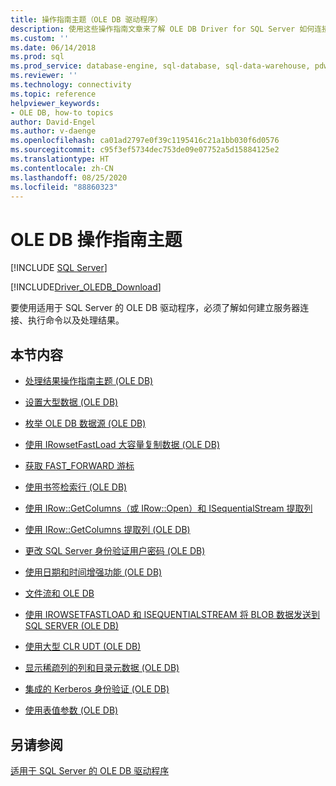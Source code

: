 ```yaml
---
title: 操作指南主题（OLE DB 驱动程序）
description: 使用这些操作指南文章来了解 OLE DB Driver for SQL Server 如何连接到服务器、如何运行命令，以及如何处理结果。
ms.custom: ''
ms.date: 06/14/2018
ms.prod: sql
ms.prod_service: database-engine, sql-database, sql-data-warehouse, pdw
ms.reviewer: ''
ms.technology: connectivity
ms.topic: reference
helpviewer_keywords:
- OLE DB, how-to topics
author: David-Engel
ms.author: v-daenge
ms.openlocfilehash: ca01ad2797e0f39c1195416c21a1bb030f6d0576
ms.sourcegitcommit: c95f3ef5734dec753de09e07752a5d15884125e2
ms.translationtype: HT
ms.contentlocale: zh-CN
ms.lasthandoff: 08/25/2020
ms.locfileid: "88860323"
---
```

# <a name="ole-db-how-to-topics"></a>OLE DB 操作指南主题
[!INCLUDE [SQL Server](../../../includes/applies-to-version/sql-asdb-asdbmi-asa-pdw.md)]

[!INCLUDE[Driver_OLEDB_Download](../../../includes/driver_oledb_download.md)]

  要使用适用于 SQL Server 的 OLE DB 驱动程序，必须了解如何建立服务器连接、执行命令以及处理结果。  
  
## <a name="in-this-section"></a>本节内容  
  
-   [处理结果操作指南主题 (OLE DB)](../../oledb/ole-db-how-to/results/processing-results-how-to-topics-ole-db.md)  
  
-   [设置大型数据 (OLE DB)](../../oledb/ole-db-how-to/set-large-data-ole-db.md)  
  
-   [枚举 OLE DB 数据源 (OLE DB)](../../oledb/ole-db-how-to/enumerate-ole-db-data-sources-ole-db.md)  
  
-   [使用 IRowsetFastLoad 大容量复制数据 (OLE DB)](../../oledb/ole-db-how-to/bulk-copy-data-using-irowsetfastload-ole-db.md)  
  
-   [获取 FAST_FORWARD 游标](../../oledb/ole-db-how-to/obtain-a-fast-forward-cursor.md)  
  
-   [使用书签检索行 (OLE DB)](../../oledb/ole-db-how-to/retrieve-rows-using-bookmarks-ole-db.md)  
  
-   [使用 IRow::GetColumns（或 IRow::Open）和 ISequentialStream 提取列](../../oledb/ole-db-how-to/fetch-columns-using-irow-getcolumns-or-irow-open-and-isequentialstream.md)  
  
-   [使用 IRow::GetColumns 提取列 (OLE DB)](../../oledb/ole-db-how-to/fetch-columns-using-irow-getcolumns-ole-db.md)  
  
-   [更改 SQL Server 身份验证用户密码 (OLE DB)](../../oledb/ole-db-how-to/change-a-sql-server-authentication-user-password-ole-db.md)  
  
-   [使用日期和时间增强功能 (OLE DB)](../../oledb/ole-db-how-to/use-enhanced-date-and-time-features-ole-db.md)  
  
-   [文件流和 OLE DB](../../oledb/ole-db-how-to/filestream/filestream-and-ole-db.md)  
  
-   [使用 IROWSETFASTLOAD 和 ISEQUENTIALSTREAM 将 BLOB 数据发送到 SQL SERVER (OLE DB)](../../oledb/ole-db-how-to/send-blob-data-to-sql-server-using-irowsetfastload-and-isequentialstream-ole-db.md)  
  
-   [使用大型 CLR UDT (OLE DB)](../../oledb/ole-db-how-to/use-large-clr-udts-ole-db.md)  
  
-   [显示稀疏列的列和目录元数据 (OLE DB)](../../oledb/ole-db-how-to/display-column-and-catalog-metadata-for-sparse-columns-ole-db.md)  
  
-   [集成的 Kerberos 身份验证 (OLE DB)](../../oledb/ole-db-how-to/integrated-kerberos-authentication-ole-db.md)  
  
-   [使用表值参数 (OLE DB)](../../oledb/ole-db-how-to/use-table-valued-parameters-ole-db.md)  
  
## <a name="see-also"></a>另请参阅  
 [适用于 SQL Server 的 OLE DB 驱动程序](../../oledb/oledb-driver-for-sql-server.md)  
  
  
